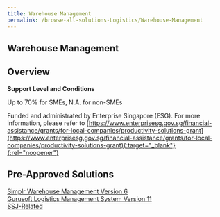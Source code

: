 ```yaml
---
title: Warehouse Management
permalink: /browse-all-solutions-Logistics/Warehouse-Management
---
```


## Warehouse Management
## Overview

**Support Level and Conditions**

Up to 70% for SMEs, N.A. for non-SMEs

Funded and administrated by Enterprise Singapore (ESG). For more information, please refer to
[https://www.enterprisesg.gov.sg/financial-assistance/grants/for-local-companies/productivity-solutions-grant](https://www.enterprisesg.gov.sg/financial-assistance/grants/for-local-companies/productivity-solutions-grant){:target="_blank"}{:rel="noopener"}

## Pre-Approved Solutions

<a href='/productivity-solutions-grant/solutionrepo/solution2347' target='_blank'>Simplr Warehouse Management Version 6</a><br>
<a href='/productivity-solutions-grant/solutionrepo/solution2689' target='_blank'>Gurusoft Logistics Management System Version 11</a><br>
<a href='/productivity-solutions-grant/solutionrepo/solution3192' target='_blank'>SSJ-Related</a><br>
